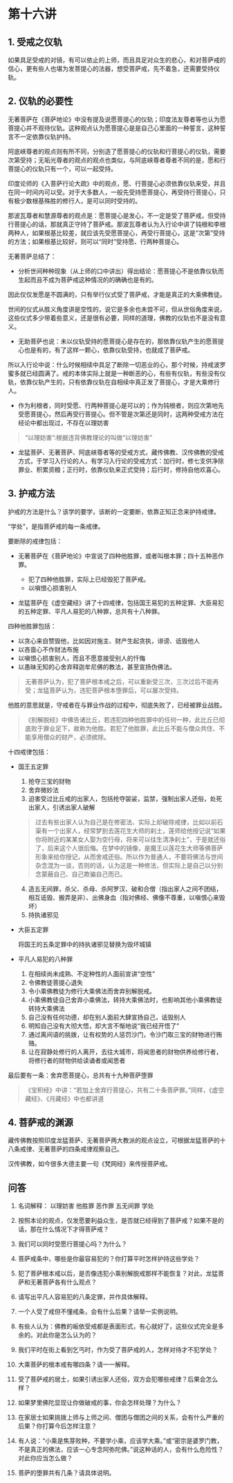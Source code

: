 # 第十六讲

## 1. 受戒之仪轨

如果具足受戒的对镜，有可以依止的上师，而且具足对众生的悲心，和对菩萨戒的信心，更有些人也堪为发菩提心的法器，想受菩萨戒，先不着急，还需要受持仪轨。

## 2. 仪轨的必要性

无著菩萨在《菩萨地论》中没有提及说愿菩提心的仪轨；印度法友尊者等也认为愿菩提心并不观待仪轨。这种观点认为愿菩提心是是自己心里面的一种誓言，这种誓言不一定依靠仪轨护持。

阿底峡尊者的观点则有所不同，分别造了愿菩提心的仪轨和行菩提心的仪轨，需要次第受持；无垢光尊者的观点的观点也类似，与阿底峡尊者尊者不同的是，愿和行菩提心的仪轨只有一个，可以一起受持。

印度论师的《入菩萨行论大疏》中的观点，愿、行菩提心必须依靠仪轨来受，并且在同一时间内可以受。对于大多数人，一般先受持愿菩提心，再受持行菩提心，只有极少数根基殊胜的修行人，是可以同时受持的。

那波瓦尊者和慧源尊者的观点是：愿菩提心是发心，不一定是受了菩萨戒，但受持行菩提心的话，那就真正守持了菩萨戒。那波瓦尊者认为入行论中讲了钝根和李根两种人，如果根基比较差，就应该先受愿菩提心，再受行菩提心，这是“次第”受持的方法；如果根基比较好，则可以“同时”受持愿、行两种菩提心。

无著菩萨总结了：

- 分析世间种种现象（从上师的口中讲出）得出结论：愿菩提心不是依靠仪轨而生起而且不成为菩萨戒这种情况的的确确也是有的。

因此仅仅发愿是不圆满的，只有举行仪式受了菩萨戒，才能是真正的大乘佛教徒。

世间的仪式从胜义角度讲是空性的，说它是多余也未尝不可，但从世俗角度来说，这些仪式多少带着些意义，还是很有必要，同样的道理，佛教的仪轨也不是没有意义。

- 无助菩萨也说：未以仪轨受持的愿菩提心是存在的，那依靠仪轨产生的愿菩提心也是有的，有了这样一颗心，依靠仪轨受持，也就成了菩萨戒。

所以入行论中说：什么时候相续中具足了断除一切恶业的心，那个时候，持戒波罗蜜多就已经圆满了。戒的本体实际上就是一种断恶的心，有些有仪轨，有些没有仪轨，依靠仪轨产生的，只有依靠仪轨在自相续中真正发了菩提心，才是大乘修行人。

- 作为利根者，同时受愿、行两种菩提心是可以的；作为钝根者，则应次第地先受愿菩提心，然后再受行菩提心。但不管是次第还是同时，这两种受戒方法在经论中都出现过，不存在以理妨害

> “以理妨害”:根据违背佛教理论的叫做“以理妨害”

- 龙猛菩萨、无著菩萨、阿底峡尊者等的受戒方式，藏传佛教、汉传佛教的受戒方式，于学习入行论的人，有学习入行论的受戒方式：加行时，修七支供净除罪业、积累资粮；正行时，依靠仪轨来正式受持；后行时，修持自他欢喜心。

## 3. 护戒方法

护戒的方法是什么？该学的要学，该断的一定要断，依靠正知正念来护持戒律。

“学处”，是指菩萨戒的每一条戒律。

要断除的戒律包括：

- 无著菩萨在《菩萨地论》中宣说了四种他胜罪，或者叫根本罪；四十五种恶作罪。

  - 犯了四种他胜罪，实际上已经毁犯了菩萨戒。
  - 以嗔恨心损害别人
  
- 龙猛菩萨在《虚空藏经》讲了十四戒律，包括国王易犯的五种定罪、大臣易犯的五种定罪、平凡人易犯的八种罪，总共有十八种罪。

四种他胜罪包括：

- 以贪心来自赞毁他，比如因对施主、财产生起贪执，诽谤、诋毁他人
- 以吝啬心不作财法布施
- 以嗔恨心损害别人，而且不愿意接受别人的忏悔
- 以愚昧无知的心舍弃释迦牟尼佛的教法，甚至宣扬伪佛法。

> 无著菩萨认为，犯了菩萨根本戒之后，可以重新受三次，三次过后不能再受；龙猛菩萨认为，违犯菩萨根本堕罪后，可以屡次受持。

他胜的意思就是，守戒者在与罪业作战的过程中，彻底失败了，已经被罪业战胜。

> 《别解脱经》中佛告诸比丘，若违犯四种他胜罪中的任何一种，此比丘已彻底败于罪业足下，故称为他胜。若犯了他胜罪，此比丘不能与僧众共住、不能享用僧众的财产，必须摈除。

十四戒律包括：

- 国王五定罪

  1. 抢夺三宝的财物
  2. 舍弃微妙法
  3. 迫害受过比丘戒的出家人，包括抢夺袈裟，监禁，强制出家人还俗，处死出家人，引诱出家人破解

    > 过去有些出家人认为自己是在修密法、实际上却破除戒律，比如以前石渠有一个出家人，经常梦到去莲花生大师的刹土，莲师给他授记说“如果你将附近的某某女人娶为空行母，将来可以往生清净刹土”，于是就还俗了，后来这个人很后悔。在梦中的镜像，是魔王以莲花生大师等佛菩萨形象来给你授记，从而舍戒还俗。所以作为普通人，不要将佛法与世间杂念混为一谈，否则的话，认为这是一种修法，但实际上是自己以分别念蒙蔽自己、自己欺骗自己而已。

  4. 造五无间罪，杀父、杀母、杀阿罗汉、破和合僧（指出家人之间不团结，相互诋毁、搬弄是非）、出佛身血（指对佛经、佛像不尊重，以嗔恨心来毁坏）
  5. 持执诸邪见

- 大臣五定罪

  将国王的五条定罪中的持执诸邪见替换为毁坏城镇

- 平凡人易犯的八种罪

  1. 在相续尚未成熟、不定种性的人面前宣讲“空性”
  2. 令佛教徒菩提心退失
  3. 令小乘佛教徒为修行大乘佛法而舍弃别解脱戒。
  4. 小乘佛教徒自己舍弃小乘佛法，转持大乘佛法时，也影响其他小乘佛教徒转持大乘佛法
  5. 自己没有任何功德，却在别人面前大肆宣扬自己，诋毁别人
  6. 明知自己没有大彻大悟，却大言不惭地说“我已经开悟了”
  7. 通过离间语的挑拨，让有权势的人惩罚沙门，令沙门取三宝的财物进行贿赂。
  8. 让在寂静处修行的人离开，去往大城市，将闻思者的财物供养给修行者，将修行者的财物供给读诵者或闻思者

最后要有一条：舍弃愿菩提心，总共有十九种菩萨堕罪
> 《宝积经》中讲：“若加上舍弃行菩提心，共有二十条菩萨罪。”同样，《虚空藏经》、《月藏经》中也都讲道

## 4. 菩萨戒的渊源

藏传佛教按照印度龙猛菩萨、无著菩萨两大教派的观点设立，可根据龙猛菩萨的十八条戒律、无著菩萨的四条戒律观察自己。

汉传佛教，如今很多大德主要一句《梵网经》来传授菩萨戒。

## 问答

1. 名词解释：
以理妨害  他胜罪  恶作罪  五无间罪  学处

2. 按照本论的观点，仅发愿要利益众生，是否就已经得到了菩萨戒？如果不是的话，那在什么情况下才得菩萨戒？

3. 我们可以同时受愿行菩提心吗？为什么？

4. 菩萨戒条中，哪些是你最容易犯的？你打算平时怎样护持这些学处？

5. 犯了菩萨根本戒以后，是否像违犯小乘别解脱戒那样不能恢复？对此，龙猛菩萨和无著菩萨各有什么观点？

6. 请写出平凡人容易犯的八条定罪，并作具体解释。

7. 一个人受了戒但不懂戒条，会有什么后果？请举一实例说明。

8. 有些人认为：佛教的皈依受戒都是表面形式，有心就好了，这些仪式完全是多余的。对此你是怎么认为的？

9. 我们平时在街上看到乞丐时，作为受了菩萨戒的人，怎样对待才不犯学处？

10. 大乘菩萨的根本戒有哪四条？请一一解释。

11. 受了菩萨戒的居士，如果引诱出家人还俗，双方会犯哪些戒律？后果会怎么样？

12. 如果梦里佛陀显现让你做破戒的事，你会怎样处理？为什么？

13. 在家居士如果挑拨上师与上师之间、僧团与僧团之间的关系，会有什么严重的后果？你打算今后怎样注意？

14. 有人说：“小乘是焦芽败种，不要学小乘，应该学大乘。”或“密宗是婆罗门教，不是真正的佛法，应该一心专念阿弥陀佛。”说这种话的人，会有什么危险性？对此你应当怎么做？

15. 菩萨的堕罪共有几条？请具体说明。
